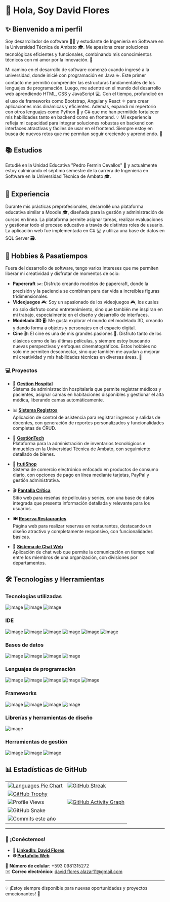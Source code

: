 # 👋 Hola, Soy **David Flores**

## ✨ Bienvenido a mi perfil
Soy desarrollador de software 👨‍💻 y estudiante de Ingeniería en Software en la Universidad Técnica de Ambato 🎓. Me apasiona crear soluciones tecnológicas eficientes y funcionales, combinando mis conocimientos técnicos con mi amor por la innovación. 🚀

Mi camino en el desarrollo de software comenzó cuando ingresé a la universidad, donde inicié con programación en Java ☕. Este primer contacto me permitió comprender las estructuras fundamentales de los lenguajes de programación. Luego, me adentré en el mundo del desarrollo web aprendiendo HTML, CSS y JavaScript 💻. Con el tiempo, profundicé en el uso de frameworks como Bootstrap, Angular y React ⚛️ para crear aplicaciones más dinámicas y eficientes. Además, expandí mi repertorio con otros lenguajes como Python 🐍 y C# que me han permitido fortalecer mis habilidades tanto en backend como en frontend. 💡
Mi experiencia refleja mi capacidad para integrar soluciones robustas en backend con interfaces atractivas y fáciles de usar en el frontend. Siempre estoy en busca de nuevos retos que me permitan seguir creciendo y aprendiendo. 🚀


## 📚 **Estudios**
Estudié en la Unidad Educativa "Pedro Fermin Cevallos" 🏫 y actualmente estoy culminando el séptimo semestre de la carrera de Ingeniería en Software en la Universidad Técnica de Ambato 🎓.

## 💼 **Experiencia**
Durante mis prácticas preprofesionales, desarrollé una plataforma educativa similar a Moodle 🎓, diseñada para la gestión y administración de cursos en línea. La plataforma permite asignar tareas, realizar evaluaciones y gestionar todo el proceso educativo a través de distintos roles de usuario. La aplicación web fue implementada en C# 💻 y utiliza una base de datos en SQL Server 🗃️.

## 🎨 **Hobbies & Pasatiempos**

Fuera del desarrollo de software, tengo varios intereses que me permiten liberar mi creatividad y disfrutar de momentos de ocio:

- **Papercraft** ✂️: Disfruto creando modelos de papercraft, donde la precisión y la paciencia se combinan para dar vida a increíbles figuras tridimensionales.
- **Videojuegos** 🎮: Soy un apasionado de los videojuegos 🎮, los cuales no solo disfruto como entretenimiento, sino que también me inspiran en mi trabajo, especialmente en el diseño y desarrollo de interfaces.
- **Modelado 3D** 🖥️: Me gusta explorar el mundo del modelado 3D, creando y dando forma a objetos y personajes en el espacio digital.
- **Cine** 🎬: El cine es una de mis grandes pasiones 🍿. Disfruto tanto de los clásicos como de las últimas películas, y siempre estoy buscando nuevas perspectivas y enfoques cinematográficos.
Estos hobbies no solo me permiten desconectar, sino que también me ayudan a mejorar mi creatividad y mis habilidades técnicas en diversas áreas. 🌟


### 💻 **Proyectos**

- 🏥 **[Gestion Hospital](https://github.com/davidf110102/ProyectoFinal)**  
  Sistema de administración hospitalaria que permite registrar médicos y pacientes, asignar camas en habitaciones disponibles y gestionar el alta médica, liberando camas automáticamente.

- 📊 **[Sistema Registros](https://github.com/Eduardlink/SistemaRegistros)**  
  Aplicación de control de asistencia para registrar ingresos y salidas de docentes, con generación de reportes personalizados y funcionalidades completas de CRUD.

- 🏫 **[GestiónTech](https://github.com/tuusuario/GestionTech)**  
  Plataforma para la administración de inventarios tecnológicos e inmuebles en la Universidad Técnica de Ambato, con seguimiento detallado de bienes.

- 🛒 **[ItutiShop](https://github.com/tuusuario/ItutiShop)**  
  Sistema de comercio electrónico enfocado en productos de consumo diario, con opciones de pago en línea mediante tarjetas, PayPal y gestión administrativa.

- 🎬 **[Pantalla Crítica](https://github.com/tuusuario/PantallaCritica)**  
  Sitio web para reseñas de películas y series, con una base de datos integrada que presenta información detallada y relevante para los usuarios.

- 🍽️ **[Reserva Restaurantes](https://github.com/tuusuario/ReservaRestaurantes)**  
  Página web para realizar reservas en restaurantes, destacando un diseño atractivo y completamente responsivo, con funcionalidades básicas.

- 💬 **[Sistema de Chat Web](https://github.com/tuusuario/SistemaChatWeb)**  
  Aplicación de chat web que permite la comunicación en tiempo real entre los miembros de una organización, con divisiones por departamentos.




## 🛠️ **Tecnologías y Herramientas**
### **Tecnologias utilizadas**
![image](https://img.shields.io/badge/GitHub-100000?style=for-the-badge&logo=github&logoColor=white)
![image](https://img.shields.io/badge/GIT-E44C30?style=for-the-badge&logo=git&logoColor=white)
![image](https://img.shields.io/badge/GitHub%20Pages-222222?style=for-the-badge&logo=GitHub%20Pages&logoColor=white)

### **IDE**
![image](https://img.shields.io/badge/apache%20netbeans-1B6AC6?style=for-the-badge&logo=apache%20netbeans%20IDE&logoColor=white)
![image](https://img.shields.io/badge/Eclipse-2C2255?style=for-the-badge&logo=eclipse&logoColor=white)
![image](https://img.shields.io/badge/sublime_text-%23575757.svg?&style=for-the-badge&logo=sublime-text&logoColor=important)
![image](https://img.shields.io/badge/Visual_Studio_Code-0078D4?style=for-the-badge&logo=visual%20studio%20code&logoColor=white)
![image](https://img.shields.io/badge/Visual_Studio-5C2D91?style=for-the-badge&logo=visual%20studio&logoColor=white)
![image](https://img.shields.io/badge/Android_Studio-3DDC84?style=for-the-badge&logo=android-studio&logoColor=white)

### **Bases de datos**
![image](https://img.shields.io/badge/MySQL-005C84?style=for-the-badge&logo=mysql&logoColor=white)
![image](https://img.shields.io/badge/Oracle-F80000?style=for-the-badge&logo=Oracle&logoColor=white)
![image](https://img.shields.io/badge/SQLite-07405E?style=for-the-badge&logo=sqlite&logoColor=white)
![image](https://img.shields.io/badge/MongoDB-47A248?style=for-the-badge&logo=mongodb&logoColor=white)

### **Lenguajes de programación**
![image](https://img.shields.io/badge/Java-007396?style=for-the-badge&logo=java&logoColor=white)
![image](https://img.shields.io/badge/HTML5-E34F26?style=for-the-badge&logo=html5&logoColor=white)
![image](https://img.shields.io/badge/PHP-777BB4?style=for-the-badge&logo=php&logoColor=white)
![image](https://img.shields.io/badge/PLSQL-F80000?style=for-the-badge&logo=oracle&logoColor=black)
![image](https://img.shields.io/badge/JavaScript-323330?style=for-the-badge&logo=javascript&logoColor=F7DF1E)

### **Frameworks**
![image](https://img.shields.io/badge/Angular-DD0031?style=for-the-badge&logo=angular&logoColor=white)
![image](https://img.shields.io/badge/Bootstrap-7952B3?style=for-the-badge&logo=bootstrap&logoColor=white)
![image](https://img.shields.io/badge/React-61DAFB?style=for-the-badge&logo=react&logoColor=black)
![image](https://img.shields.io/badge/Ionic-3880FF?style=for-the-badge&logo=ionic&logoColor=white)

### **Librerías y herramientas de diseño**
![image](https://img.shields.io/badge/Tailwind_CSS-38B2AC?style=for-the-badge&logo=tailwind-css&logoColor=white)

### **Herramientas de gestión**
![image](https://img.shields.io/badge/Miro-FFD02F?style=for-the-badge&logo=miro&logoColor=black)
![image](https://img.shields.io/badge/ClickUp-7B68EE?style=for-the-badge&logo=clickup&logoColor=white)
![image](https://img.shields.io/badge/Jira-0052CC?style=for-the-badge&logo=Jira&logoColor=white)




## 📊 **Estadísticas de GitHub**

<table>
<tr>
  <td>
    <a href="https://github.com/anuraghazra/github-readme-stats">
      <img src="https://github-readme-stats.vercel.app/api/top-langs/?username=davidf110102&layout=donut&theme=gruvbox" alt="Languages Pie Chart" />
    </a>
  </td>
  <td>
    <a href="https://git.io/streak-stats">
      <img src="https://streak-stats.demolab.com?user=davidf110102&theme=highcontrast&date_format=j%20M%5B%20Y%5D" alt="GitHub Streak" />
    </a>
  </td>
</tr>
<tr>
  <td colspan="2">
    <a href="https://github.com/ryo-ma/github-profile-trophy">
      <img src="https://github-profile-trophy.vercel.app/?username=davidf110102&theme=onedark&column=4" alt="GitHub Trophy" />
    </a>
  </td>
</tr>
<tr>
  <td>
    <img src="https://komarev.com/ghpvc/?username=davidf110102&style=for-the-badge" alt="Profile Views" />
  </td>
  <td>
    <a href="https://github.com/ashutosh00710/github-readme-activity-graph">
      <img src="https://github-readme-activity-graph.cyclic.app/graph?username=davidf110102&theme=react-dark" alt="GitHub Activity Graph" />
    </a>
  </td>
</tr>
<tr>
  <td colspan="2">
    <img src="https://github.com/davidf110102/davidf110102/blob/output/github-contribution-grid-snake.svg" alt="GitHub Snake" />
  </td>
</tr>
<tr>
  <td colspan="2">
    <img src="https://custom-icon-badges.demolab.com/badge/Commits%20este%20a%C3%B1o-1200-green?logo=history&logoColor=white" alt="Commits este año" />
  </td>
</tr>
</table>


---

### 🌟 **¡Conéctemos!**

- **🔗 [LinkedIn: David Flores](https://www.linkedin.com/in/david-flores-5bbb6a308/)**  
- **🌐 [Portafolio Web](https://portafolio-david-flores.web.app/)**
  
📱 **Número de celular**: +593 0981315272  
✉️ **Correo electrónico**: [david flores alazar11@gmail.com](mailto:david%20flores%20alazar11@gmail.com)

---

💡 ¡Estoy siempre disponible para nuevas oportunidades y proyectos emocionantes! 🚀



